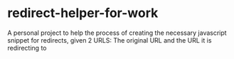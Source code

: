 # redirect-helper-for-work
A personal project to help the process of creating the necessary javascript snippet for redirects, given 2 URLS: The original URL and the URL it is redirecting to
